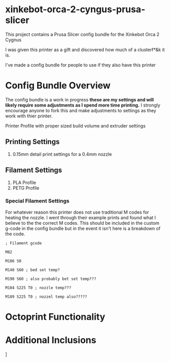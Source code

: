 # xinkebot-orca-2-cyngus-prusa-slicer
This project contains a Prusa Slicer config bundle for the Xinkebot Orca 2 Cygnus

I was given this printer as a gift and discovered how much of a clusterf*&k it is.

I've made a config bundle for people to use if they also have this printer

# Config Bundle Overview

The config bundle is a work in progress **these are my settings and will likely require some adjustments as I spend more time printing.** I strongly encourage anyone to fork this and make adjustments to settings as they work with thier printer. 

Printer Profile with proper sized build volume and extruder settings

## Printing Settings
1. 0.15mm detail print settings for a 0.4mm nozzle 

## Filament Settings
1. PLA Profile
2. PETG Profile

### Special Filament Settings

For whatever reason this printer does not use traditional M codes for heating the nozzle. I went through their example prints and found what I believe to the the correct M codes. This should be included in the custom g-code in the config bundle but in the event it isn't here is a breakdown of the code.

```
; Filament gcode

M82

M106 S0

M140 S60 ; bed set temp?

M190 S60 ; also probably bet set temp???

M104 S225 T0 ; nozzle temp???

M109 S225 T0 ; nozzel temp also????? 

```

# Octoprint Functionality

# Additional Inclusions
]
